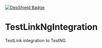 [![DepShield Badge](https://depshield.sonatype.org/badges/datengaertnerei/TestLinkNgIntegration/depshield.svg)](https://depshield.github.io)

# TestLinkNgIntegration
TestLink integration to TestNG
